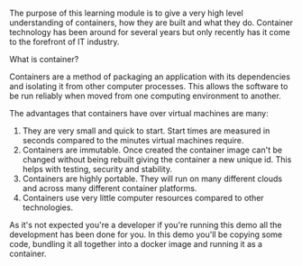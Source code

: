 
The purpose of this learning module is to give a very high level understanding of containers, how they are built and what they do.   Container technology has been around for several years but only recently has it come to the forefront of IT industry.  

What is container?

Containers are a method of packaging an application with its dependencies and isolating it from other computer processes.  This allows the software to be run reliably when moved from one computing environment to another.

The advantages that containers have over virtual machines are many:

1. They are very small and quick to start. Start times are measured in seconds compared to the minutes virtual machines require.
2. Containers are immutable. Once created the container image can't be changed without being rebuilt giving the container a new unique id. This helps with testing, security and stability.
3. Containers are highly portable. They will run on many different clouds and across many different container platforms.
4. Containers use very little computer resources compared to other technologies.

As it's not expected you're a developer if you're running this demo all the development has been done for you. In this demo you'll be copying some code, bundling it all together into a docker image and running it as a container.